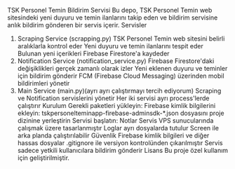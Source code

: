 TSK Personel Temin Bildirim Servisi
Bu depo, TSK Personel Temin web sitesindeki yeni duyuru ve temin ilanlarını takip eden ve bildirim servisine anlık bildirim gönderen bir servis içerir.
Servisler
1. Scraping Service (scrapping.py)
TSK Personel Temin web sitesini belirli aralıklarla kontrol eder
Yeni duyuru ve temin ilanlarını tespit eder
Bulunan yeni içerikleri Firebase Firestore'a kaydeder
2. Notification Service (notification_service.py)
Firebase Firestore'daki değişiklikleri gerçek zamanlı olarak izler
Yeni eklenen duyuru ve teminler için bildirim gönderir
FCM (Firebase Cloud Messaging) üzerinden mobil bildirimleri yönetir
3. Main Service (main.py)(ayrı ayrı çalıştırmayı tercih ediyorum)
Scraping ve Notification servislerini yönetir
Her iki servisi ayrı process'lerde çalıştırır
Kurulum
Gerekli paketleri yükleyin:
Firebase kimlik bilgilerini ekleyin:
tskpersonelteminapp-firebase-adminsdk-*.json dosyasını proje dizinine yerleştirin
Servisi başlatın:
Notlar
Servis VPS sunucularında çalışmak üzere tasarlanmıştır
Loglar ayrı dosyalarda tutulur
Screen ile arka planda çalıştırılabilir
Güvenlik
Firebase kimlik bilgileri ve diğer hassas dosyalar .gitignore ile versiyon kontrolünden çıkarılmıştır
Servis sadece yetkili kullanıcılara bildirim gönderir
Lisans
Bu proje özel kullanım için geliştirilmiştir.
